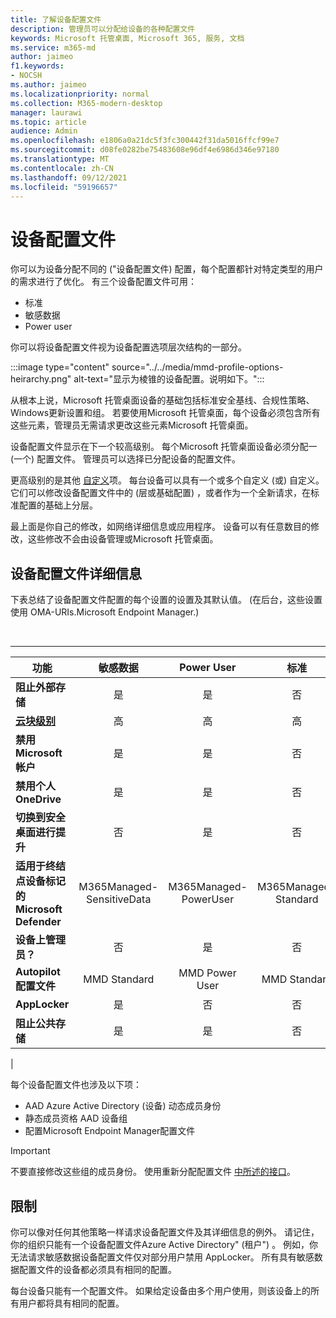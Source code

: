 ```yaml
---
title: 了解设备配置文件
description: 管理员可以分配给设备的各种配置文件
keywords: Microsoft 托管桌面, Microsoft 365, 服务, 文档
ms.service: m365-md
author: jaimeo
f1.keywords:
- NOCSH
ms.author: jaimeo
ms.localizationpriority: normal
ms.collection: M365-modern-desktop
manager: laurawi
ms.topic: article
audience: Admin
ms.openlocfilehash: e1806a0a21dc5f3fc300442f31da5016ffcf99e7
ms.sourcegitcommit: d08fe0282be75483608e96df4e6986d346e97180
ms.translationtype: MT
ms.contentlocale: zh-CN
ms.lasthandoff: 09/12/2021
ms.locfileid: "59196657"
---
```

# <a name="device-profiles"></a>设备配置文件

你可以为设备分配不同的 ("设备配置文件) 配置，每个配置都针对特定类型的用户的需求进行了优化。 有三个设备配置文件可用：

- 标准
- 敏感数据
- Power user

你可以将设备配置文件视为设备配置选项层次结构的一部分。

:::image type="content" source="../../media/mmd-profile-options-heirarchy.png" alt-text="显示为棱锥的设备配置。说明如下。":::

从根本上说，Microsoft 托管桌面设备的基础包括标准安全基线、合规性策略、Windows更新设置和组。 若要使用Microsoft 托管桌面，每个设备必须包含所有这些元素，管理员无需请求更改这些元素Microsoft 托管桌面。

设备配置文件显示在下一个较高级别。 每个Microsoft 托管桌面设备必须分配一 (一个) 配置文件。 管理员可以选择已分配设备的配置文件。

更高级别的是其他 [自定义](customizing.md)项。 每台设备可以具有一个或多个自定义 (或) 自定义。 它们可以修改设备配置文件中的 (层或基础配置) ，或者作为一个全新请求，在标准配置的基础上分层。

最上面是你自己的修改，如网络详细信息或应用程序。 设备可以有任意数目的修改，这些修改不会由设备管理或Microsoft 托管桌面。


## <a name="device-profile-details"></a>设备配置文件详细信息

下表总结了设备配置文件配置的每个设置的设置及其默认值。  (在后台，这些设置使用 OMA-URIs.Microsoft Endpoint Manager.) 

<br>

****

|功能|敏感数据|Power User|标准|
|---|:---:|:---:|:---:|
|**阻止外部存储**|是|是|否|
|**[云块级别](/graph/api/resources/intune-deviceconfig-defendercloudblockleveltype)**|高|高|高|
|**禁用 Microsoft 帐户**|是|是|否|
|**禁用个人OneDrive**|是|是|否|
|**切换到安全桌面进行提升**|否|是|否|
|**适用于终结点设备标记的 Microsoft Defender**|M365Managed-SensitiveData|M365Managed-PowerUser|M365Managed-Standard|
|**设备上管理员？**|否|是|否|
|**Autopilot 配置文件**|MMD Standard|MMD Power User|MMD Standard|
|**AppLocker**|是|否|否|
|**阻止公共存储**|是|是|否|
|

每个设备配置文件也涉及以下项：

- AAD Azure Active Directory (设备) 动态成员身份
- 静态成员资格 AAD 设备组
- 配置Microsoft Endpoint Manager配置文件

> [!IMPORTANT]
> 不要直接修改这些组的成员身份。 使用重新分配配置文件 [中所述的接口](../working-with-managed-desktop/change-device-profile.md)。

## <a name="limitations"></a>限制

你可以像对任何其他策略一样请求设备配置文件及其详细信息的例外。 请记住，你的组织只能有一个设备配置文件Azure Active Directory" (租户") 。 例如，你无法请求敏感数据设备配置文件仅对部分用户禁用 AppLocker。 所有具有敏感数据配置文件的设备都必须具有相同的配置。

每台设备只能有一个配置文件。 如果给定设备由多个用户使用，则该设备上的所有用户都将具有相同的配置。
